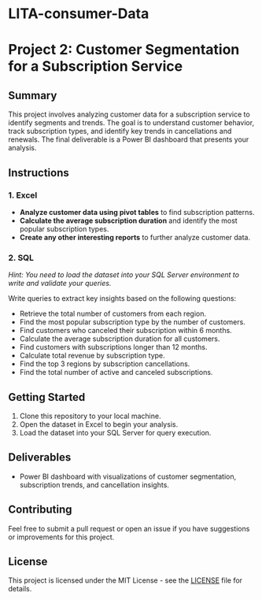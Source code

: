 # LITA-consumer-Data

# Project 2: Customer Segmentation for a Subscription Service

## Summary
This project involves analyzing customer data for a subscription service to identify segments and trends. The goal is to understand customer behavior, track subscription types, and identify key trends in cancellations and renewals. The final deliverable is a Power BI dashboard that presents your analysis.

## Instructions

### 1. Excel
- **Analyze customer data using pivot tables** to find subscription patterns.
- **Calculate the average subscription duration** and identify the most popular subscription types.
- **Create any other interesting reports** to further analyze customer data.

### 2. SQL
*Hint: You need to load the dataset into your SQL Server environment to write and validate your queries.*

Write queries to extract key insights based on the following questions:
- Retrieve the total number of customers from each region.
- Find the most popular subscription type by the number of customers.
- Find customers who canceled their subscription within 6 months.
- Calculate the average subscription duration for all customers.
- Find customers with subscriptions longer than 12 months.
- Calculate total revenue by subscription type.
- Find the top 3 regions by subscription cancellations.
- Find the total number of active and canceled subscriptions.

## Getting Started
1. Clone this repository to your local machine.
2. Open the dataset in Excel to begin your analysis.
3. Load the dataset into your SQL Server for query execution.

## Deliverables
- Power BI dashboard with visualizations of customer segmentation, subscription trends, and cancellation insights.

## Contributing
Feel free to submit a pull request or open an issue if you have suggestions or improvements for this project.

## License
This project is licensed under the MIT License - see the [LICENSE](LICENSE) file for details.
